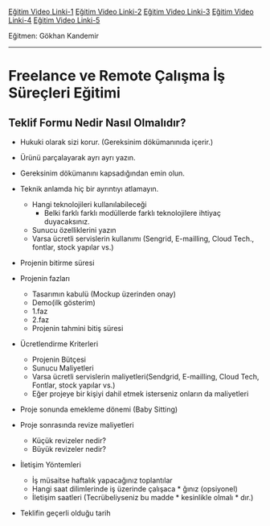 [Eğitim Video Linki-1](https://www.youtube.com/watch?v=Kl4slMMoXR0) 
[Eğitim Video Linki-2]()
[Eğitim Video Linki-3]()
[Eğitim Video Linki-4]()
[Eğitim Video Linki-5]()

Eğitmen: Gökhan Kandemir

---

# Freelance ve Remote Çalışma İş Süreçleri Eğitimi

## Teklif Formu Nedir Nasıl Olmalıdır?

* Hukuki olarak sizi korur. (Gereksinim dökümanınıda içerir.)

* Ürünü parçalayarak ayrı ayrı yazın.

* Gereksinim dökümanını kapsadığından emin olun.

* Teknik anlamda hiç bir ayrıntıyı atlamayın.
    * Hangi teknolojileri kullanılabileceği
        * Belki farklı farklı modüllerde farklı teknolojilere ihtiyaç duyacaksınız.
    * Sunucu özelliklerini yazın
    * Varsa ücretli servislerin kullanımı (Sengrid, E-mailling, Cloud Tech., fontlar, stock yapılar vs.)

* Projenin bitirme süresi

* Projenin fazları
    * Tasarımın kabulü (Mockup üzerinden onay)
    * Demo(ilk gösterim)
    * 1.faz
    * 2.faz
    * Projenin tahmini bitiş süresi

* Ücretlendirme Kriterleri
    * Projenin Bütçesi
    * Sunucu Maliyetleri
    * Varsa ücretli servislerin maliyetleri(Sendgrid, E-mailling, Cloud Tech, Fontlar, stock yapılar vs.)
    * Eğer projeye bir kişiyi dahil etmek isterseniz onların da maliyetleri

* Proje sonunda emekleme dönemi (Baby Sitting)

* Proje sonrasında revize maliyetleri
    * Küçük revizeler nedir?
    * Büyük revizeler nedir?

* İletişim Yöntemleri
    * İş müsaitse haftalık yapacağınız toplantılar
    * Hangi saat dilimlerinde iş üzerinde çalışaca    * ğınız (opsiyonel)
    * İletişim saatleri (Tecrübeliyseniz bu madde     * kesinlikle olmalı   * dır.)

* Teklifin geçerli olduğu tarih   